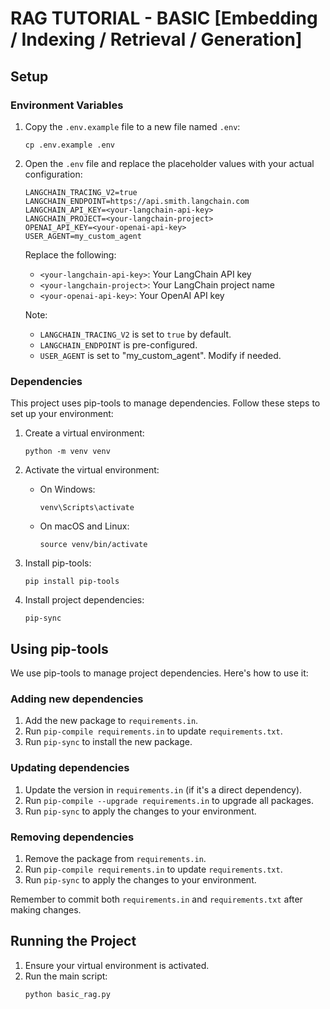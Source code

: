# RAG TUTORIAL - BASIC [Embedding / Indexing / Retrieval / Generation]

## Setup

### Environment Variables

1. Copy the `.env.example` file to a new file named `.env`:

    ```
    cp .env.example .env
    ```

2. Open the `.env` file and replace the placeholder values with your actual configuration:

    ```
    LANGCHAIN_TRACING_V2=true
    LANGCHAIN_ENDPOINT=https://api.smith.langchain.com
    LANGCHAIN_API_KEY=<your-langchain-api-key>
    LANGCHAIN_PROJECT=<your-langchain-project>
    OPENAI_API_KEY=<your-openai-api-key>
    USER_AGENT=my_custom_agent
    ```

    Replace the following:

    - `<your-langchain-api-key>`: Your LangChain API key
    - `<your-langchain-project>`: Your LangChain project name
    - `<your-openai-api-key>`: Your OpenAI API key

    Note:

    - `LANGCHAIN_TRACING_V2` is set to `true` by default.
    - `LANGCHAIN_ENDPOINT` is pre-configured.
    - `USER_AGENT` is set to "my_custom_agent". Modify if needed.

### Dependencies

This project uses pip-tools to manage dependencies. Follow these steps to set up your environment:

1. Create a virtual environment:

    ```
    python -m venv venv
    ```

2. Activate the virtual environment:

    - On Windows:
        ```
        venv\Scripts\activate
        ```
    - On macOS and Linux:
        ```
        source venv/bin/activate
        ```

3. Install pip-tools:

    ```
    pip install pip-tools
    ```

4. Install project dependencies:
    ```
    pip-sync
    ```

## Using pip-tools

We use pip-tools to manage project dependencies. Here's how to use it:

### Adding new dependencies

1. Add the new package to `requirements.in`.
2. Run `pip-compile requirements.in` to update `requirements.txt`.
3. Run `pip-sync` to install the new package.

### Updating dependencies

1. Update the version in `requirements.in` (if it's a direct dependency).
2. Run `pip-compile --upgrade requirements.in` to upgrade all packages.
3. Run `pip-sync` to apply the changes to your environment.

### Removing dependencies

1. Remove the package from `requirements.in`.
2. Run `pip-compile requirements.in` to update `requirements.txt`.
3. Run `pip-sync` to apply the changes to your environment.

Remember to commit both `requirements.in` and `requirements.txt` after making changes.

## Running the Project

1. Ensure your virtual environment is activated.
2. Run the main script:
    ```
    python basic_rag.py
    ```
